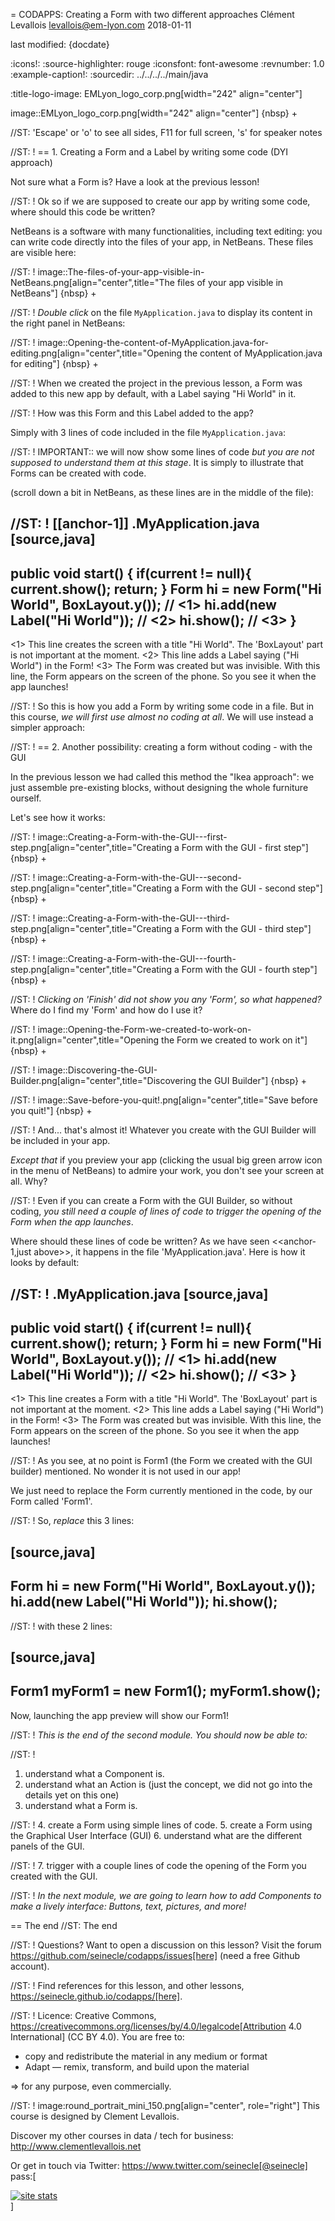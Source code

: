 = CODAPPS: Creating a Form with two different approaches
Clément Levallois <levallois@em-lyon.com>
2018-01-11

last modified: {docdate}

:icons!:
:source-highlighter: rouge
:iconsfont:   font-awesome
:revnumber: 1.0
:example-caption!:
:sourcedir: ../../../../main/java


:title-logo-image: EMLyon_logo_corp.png[width="242" align="center"]

image::EMLyon_logo_corp.png[width="242" align="center"]
{nbsp} +

//ST: 'Escape' or 'o' to see all sides, F11 for full screen, 's' for speaker notes


//ST: !
== 1. Creating a Form and a Label by writing some code (DYI approach)

Not sure what a Form is? Have a look at the previous lesson!

//ST: !
Ok so if we are supposed to create our app by writing some code, where should this code be written?

NetBeans is a software with many functionalities, including text editing: you can write code directly into the files of your app, in NetBeans. These files are visible here:

//ST: !
image::The-files-of-your-app-visible-in-NetBeans.png[align="center",title="The files of your app visible in NetBeans"]
{nbsp} +

//ST: !
*Double click* on the file `MyApplication.java` to display its content in the right panel in NetBeans:

//ST: !
image::Opening-the-content-of-MyApplication.java-for-editing.png[align="center",title="Opening the content of MyApplication.java for editing"]
{nbsp} +

//ST: !
When we created the project in the previous lesson, a Form was added to this new app by default, with a Label saying "Hi World" in it.

//ST: !
How was this Form and this Label added to the app?

Simply with 3 lines of code included in the file `MyApplication.java`:

//ST: !
IMPORTANT:: we will now show some lines of code *but you are not supposed to understand them at this stage*. It is simply to illustrate that Forms can be created with code.

(scroll down a bit in NetBeans, as these lines are in the middle of the file):


//ST: !
[[anchor-1]]
.MyApplication.java
[source,java]
----
public void start() {
    if(current != null){
        current.show();
        return;
    }
    Form hi = new Form("Hi World", BoxLayout.y()); // <1>
    hi.add(new Label("Hi World")); // <2>
    hi.show(); // <3>
}
----
<1> This line creates the screen with a title "Hi World". The 'BoxLayout' part is not important at the moment.
<2> This line adds a Label saying ("Hi World") in the Form!
<3> The Form was created but was invisible. With this line, the Form appears on the screen of the phone. So you see it when the app launches!


//ST: !
So this is how you add a Form by writing some code in a file. But in this course, *we will first use almost no coding at all*. We will use instead a simpler approach:

//ST: !
== 2. Another possibility: creating a form without coding - with the GUI

In the previous lesson we had called this method the "Ikea approach": we just assemble pre-existing blocks, without designing the whole furniture ourself.

Let's see how it works:

//ST: !
image::Creating-a-Form-with-the-GUI---first-step.png[align="center",title="Creating a Form with the GUI - first step"]
{nbsp} +

//ST: !
image::Creating-a-Form-with-the-GUI---second-step.png[align="center",title="Creating a Form with the GUI - second step"]
{nbsp} +

//ST: !
image::Creating-a-Form-with-the-GUI---third-step.png[align="center",title="Creating a Form with the GUI - third step"]
{nbsp} +

//ST: !
image::Creating-a-Form-with-the-GUI---fourth-step.png[align="center",title="Creating a Form with the GUI - fourth step"]
{nbsp} +

//ST: !
*Clicking on 'Finish' did not show you any 'Form', so what happened?* Where do I find my 'Form' and how do I use it?

//ST: !
image::Opening-the-Form-we-created-to-work-on-it.png[align="center",title="Opening the Form we created to work on it"]
{nbsp} +

//ST: !
image::Discovering-the-GUI-Builder.png[align="center",title="Discovering the GUI Builder"]
{nbsp} +

//ST: !
image::Save-before-you-quit!.png[align="center",title="Save before you quit!"]
{nbsp} +

//ST: !
And... that's almost it! Whatever you create with the GUI Builder will be included in your app.

*Except that* if you preview your app (clicking the usual big green arrow icon in the menu of NetBeans) to admire your work, you don't see your screen at all. Why?

//ST: !
Even if you can create a Form with the GUI Builder, so without coding, *you still need a couple of lines of code to trigger the opening of the Form when the app launches*.

Where should these lines of code be written? As we have seen <<anchor-1,just above>>, it happens in the file 'MyApplication.java'. Here is how it looks by default:

//ST: !
.MyApplication.java
[source,java]
----
public void start() {
    if(current != null){
        current.show();
        return;
    }
    Form hi = new Form("Hi World", BoxLayout.y()); // <1>
    hi.add(new Label("Hi World")); // <2>
    hi.show(); // <3>
}
----
<1> This line creates a Form with a title "Hi World". The 'BoxLayout' part is not important at the moment.
<2> This line adds a Label saying ("Hi World") in the Form!
<3> The Form was created but was invisible. With this line, the Form appears on the screen of the phone. So you see it when the app launches!

//ST: !
As you see, at no point is Form1 (the Form we created with the GUI builder) mentioned. No wonder it is not used in our app!

We just need to replace the Form currently mentioned in the code, by our Form called 'Form1'.

//ST: !
So, *replace* this 3 lines:

[source,java]
----
Form hi = new Form("Hi World", BoxLayout.y());
hi.add(new Label("Hi World"));
hi.show();
----

//ST: !
with these 2 lines:

[source,java]
----
Form1 myForm1 = new Form1();
myForm1.show();
----

Now, launching the app preview will show our Form1!

//ST: !
*This is the end of the second module. You should now be able to:*

//ST: !
1. understand what a Component is.
2. understand what an Action is (just the concept, we did not go into the details yet on this one)
3. understand what a Form is.

//ST: !
4. create a Form using simple lines of code.
5. create a Form using the Graphical User Interface (GUI)
6. understand what are the different panels of the GUI.

//ST: !
7. trigger with a couple lines of code the opening of the Form you created with the GUI.

//ST: !
*In the next module, we are going to learn how to add Components to make a lively interface: Buttons, text, pictures, and more!*

== The end
//ST: The end

//ST: !
Questions? Want to open a discussion on this lesson? Visit the forum https://github.com/seinecle/codapps/issues[here] (need a free Github account).

//ST: !
Find references for this lesson, and other lessons, https://seinecle.github.io/codapps/[here].

//ST: !
Licence: Creative Commons, https://creativecommons.org/licenses/by/4.0/legalcode[Attribution 4.0 International] (CC BY 4.0).
You are free to:

- copy and redistribute the material in any medium or format
- Adapt — remix, transform, and build upon the material

=> for any purpose, even commercially.

//ST: !
image:round_portrait_mini_150.png[align="center", role="right"]
This course is designed by Clement Levallois.

Discover my other courses in data / tech for business: http://www.clementlevallois.net

Or get in touch via Twitter: https://www.twitter.com/seinecle[@seinecle]
pass:[    <!-- Start of StatCounter Code for Default Guide -->
    <script type="text/javascript">
        var sc_project = 11592657;
        var sc_invisible = 1;
        var sc_security = "5154b75d";
        var scJsHost = (("https:" == document.location.protocol) ?
            "https://secure." : "http://www.");
        document.write("<sc" + "ript type='text/javascript' src='" +
            scJsHost +
            "statcounter.com/counter/counter.js'></" + "script>");
    </script>
    <noscript><div class="statcounter"><a title="site stats"
    href="http://statcounter.com/" target="_blank"><img
    class="statcounter"
    src="//c.statcounter.com/11592657/0/5154b75d/1/" alt="site
    stats"></a></div></noscript>
    <!-- End of StatCounter Code for Default Guide -->]
